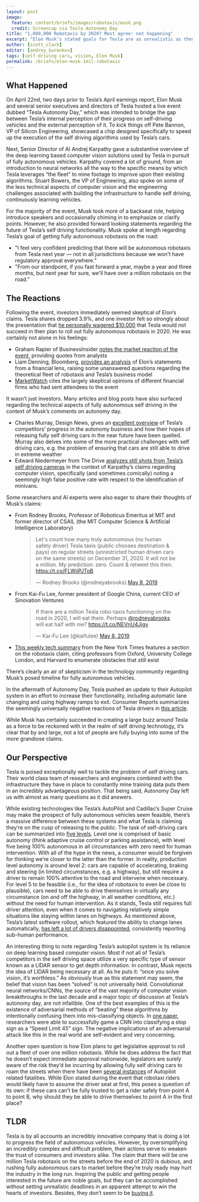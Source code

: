 ```yaml
---
layout: post
image:
  feature: content/briefs/images/robotaxis/musk.png
  credit: Screencap via Tesla Autonomy Day
title: "1,000,000 Robotaxis by 2020? Most agree: not happening"
excerpt: "Elon Musk’s stated goals for Tesla are as unrealistic as they are ambitious"
author: [scott_clark]
editor: [andrey_kurenkov]
tags: [self-driving cars, vision, Elon Musk]
permalink: /briefs/elon-musk-1mil-robotaxis
---
```


## What Happened

On April 22nd, two days prior to Tesla’s April earnings report, Elon Musk and several senior executives and directors of Tesla hosted a live event dubbed “Tesla Autonomy Day,” which was intended to bridge the gap between Tesla’s internal perception of their progress on self-driving vehicles and the external perception of it. To kick things off Pete Bannon, VP of Silicon Engineering, showcased a chip designed specifically to speed up the execution of the self driving algorithms used by Tesla’s cars.

Next, Senior Director of AI Andrej Karpathy  gave a substantive overview of the deep learning based computer vision solutions used by Tesla in pursuit of fully autonomous vehicles. Karpathy covered a lot of ground, from an introduction to neural networks all the way to the specific means by which Tesla leverages “the fleet” to mine footage to improve upon their existing algorithms. Stuart Bowers, the VP of Engineering, also spoke on some of the less technical aspects of computer vision and the engineering challenges associated with building the infrastructure to handle self driving, continuously learning vehicles.  

For the majority of the event, Musk took more of a backseat role, helping introduce speakers and occasionally chiming in to emphasize or clarify points. However, he also provided forward looking statements regarding the future of Tesla’s self driving functionality. Musk spoke at length regarding Tesla’s goal of getting fully autonomous robotaxis on the road:  
- "I feel very confident predicting that there will be autonomous robotaxis from Tesla next year — not in all jurisdictions because we won't have regulatory approval everywhere.”
- "From our standpoint, if you fast forward a year, maybe a year and three months, but next year for sure, we'll have over a million robotaxis on the road.”
  
## The Reactions

Following the event, investors immediately seemed skeptical of Elon’s claims. Tesla shares dropped 3.9%, and one investor felt so strongly about the presentation that [he personally wagered $10,000](https://www.foxbusiness.com/business-leaders/investor-bets-against-elon-musks-tesla-project) that Tesla would not succeed in their plan to roll out fully autonomous robotaxis in 2020. He was certainly not alone in his feelings:

- Graham Rapier of BusinessInsider [notes the market reaction of the event](https://www.businessinsider.com/tesla-stock-price-closes-lowest-in-2-years-2019-4), providing quotes from analysts
- Liam Denning, Bloomberg, [provides an analysis](https://www.washingtonpost.com/business/teslas-stock-just-went-fully-autonomous/2019/04/23/c86748fc-65d5-11e9-a698-2a8f808c9cfb_story.html) of Elon’s statements from a financial lens, raising some unanswered questions regarding the theoretical fleet of robotaxis and Tesla’s business model 
- [MarketWatch](https://www.marketwatch.com/story/wall-street-analysts-are-mostly-skeptical-of-teslas-robo-taxi-plans-2019-04-23) cites the largely skeptical opinions of different financial firms who had sent attendees to the event

It wasn’t just investors. Many articles and blog posts have also surfaced regarding the technical aspects of fully autonomous self driving in the context of Musk’s comments on autonomy day.

- Charles Murray, Design News, gives an [excellent overview](https://www.designnews.com/electronics-test/automakers-are-rethinking-timetable-fully-autonomous-cars/93993798360804) of Tesla’s competitors’ progress in the autonomy business and how their hopes of releasing fully self driving cars in the near future have been quelled. Murray also delves into some of the more practical challenges with self driving cars, e.g. the problem of ensuring that cars are still able to drive in extreme weather
- Edward Niedermeyer from The Drive [analyzes still shots from Tesla’s self driving cameras](https://www.thedrive.com/tech/27697/tesla-autopilot-thinks-everything-is-a-minivan) in the context of Karpathy’s claims regarding computer vision, specifically (and sometimes comically) noting a seemingly high false positive rate with respect to the identification of minivans.

Some researchers and AI experts were also eager to share their thoughts of Musk’s claims:

- From Rodney Brooks, Professor of Roboticus Emeritus at MIT and former director of CSAIL (the MIT Computer Science & Artificial Intelligence Laboratory)
<figure>
<blockquote class="twitter-tweet" data-lang="en"><p lang="en" dir="ltr">Let&#39;s count how many truly autonomous (no human safety driver) Tesla taxis (public chooses destination &amp; pays) on regular streets (unrestricted human driven cars on the same streets) on December 31, 2020. It will not be a million. My prediction: zero. Count &amp; retweet this then. <a href="https://t.co/FLWjjPJToB">https://t.co/FLWjjPJToB</a></p>&mdash; Rodney Brooks (@rodneyabrooks) <a href="https://twitter.com/rodneyabrooks/status/1125964714087993344?ref_src=twsrc%5Etfw">May 8, 2019</a></blockquote>
<script async src="https://platform.twitter.com/widgets.js" charset="utf-8"></script>
</figure>

- From Kai-Fu Lee, former president of Google China, current CEO of Sinovation Ventures

<figure>
<blockquote class="twitter-tweet" data-lang="en"><p lang="en" dir="ltr">If there are a million Tesla robo-taxis functioning on the road in 2020, I will eat them.  Perhaps <a href="https://twitter.com/rodneyabrooks?ref_src=twsrc%5Etfw">@rodneyabrooks</a> will eat half with me? <a href="https://t.co/NEVnU4Jjgy">https://t.co/NEVnU4Jjgy</a></p>&mdash; Kai-Fu Lee (@kaifulee) <a href="https://twitter.com/kaifulee/status/1126238951960993792?ref_src=twsrc%5Etfw">May 8, 2019</a></blockquote>
<script async src="https://platform.twitter.com/widgets.js" charset="utf-8"></script>
</figure>

- [This weekly tech summary](https://www.nytimes.com/2019/04/26/technology/sri-lanka-social-media.html) from the New York Times features a section on the robotaxis claim, citing professors from Oxford, University College London, and Harvard to enumerate obstacles that still exist


There’s clearly an air of skepticism in the technology community regarding Musk’s posed timeline for fully autonomous vehicles.

In the aftermath of Autonomy Day, Tesla pushed an update to their Autopilot system in an effort to increase their functionality, including automatic lane changing and using highway ramps to exit. Consumer Reports summarizes the seemingly universally negative reactions of Tesla drivers in [this article](https://www.consumerreports.org/autonomous-driving/tesla-navigate-on-autopilot-automatic-lane-change-requires-significant-driver-intervention/).

While Musk has certainly succeeded in creating a large buzz around Tesla as a force to be reckoned with in the realm of self driving technology, it’s clear that by and large, not a lot of people are fully buying into some of the more grandiose claims.

## Our Perspective


Tesla is poised exceptionally well to tackle the problem of self driving cars. Their world class team of researchers and engineers combined with the infrastructure they have in place to constantly mine training data puts them in an incredibly advantageous position. That being said, Autonomy Day left us with almost as many questions as it did answers.

While existing technologies like Tesla’s AutoPilot and Cadillac’s Super Cruise may make the prospect of fully autonomous vehicles seem feasible, there’s a massive difference between these systems and what Tesla is claiming they’re on the cusp of releasing to the public. The task of self-driving cars can be summarized into [five levels](https://www.nhtsa.gov/technology-innovation/automated-vehicles-safety#issue-road-self-driving). Level one is comprised of basic autonomy (think adaptive cruise control or parking assistance), with level five being 100% autonomous in all circumstances with zero need for human intervention. With all of the hype in the news, a consumer would be forgiven for thinking we’re closer to the latter than the former. In reality, production level autonomy is around level 2: cars are capable of accelerating, braking and steering (in limited circumstances, e.g. a highway), but still require a driver to remain 100% attentive to the road and intervene when necessary. For level 5 to be feasible (i.e., for the idea of robotaxis to even be close to plausible), cars need to be able to drive themselves in virtually any circumstance (on and off the highway, in all weather conditions, etc.) without the need for human intervention. As it stands, Tesla still requires full driver attention, even when it comes to navigating relatively simple situations like staying within lanes on highways. As mentioned above, Tesla’s latest software rollout, which featured the ability to change lanes automatically, [has left a lot of drivers disappointed](https://www.consumerreports.org/autonomous-driving/tesla-navigate-on-autopilot-automatic-lane-change-requires-significant-driver-intervention/), consistently reporting sub-human performance.


An interesting thing to note regarding Tesla’s autopilot system is its reliance on deep learning based computer vision. Most if not all of Tesla’s competitors in the self driving space utilize a very specific type of sensor known as a LIDAR sensor to get depth information. In contrast, Musk rejects the idea of LIDAR being necessary at all. As he puts it: “once you solve vision, it’s worthless.” As obviously true as this statement may seem, the belief that vision has been “solved” is not universally held. Convolutional neural networks/CNNs, the source of the vast majority of computer vision breakthroughs in the last decade and a major topic of discussion at Tesla’s autonomy day, are not infallible. One of the best examples of this is the existence of adversarial methods of “beating” these algorithms by intentionally confusing them into mis-classifying objects. In [one paper](https://arxiv.org/pdf/1707.08945.pdf), researchers were able to successfully game a CNN into classifying a stop sign as a “Speed Limit 45” sign. The negative implications of an adversarial attack like this in the real world are self-evident and very concerning.

Another open question is how Elon plans to get legislative approval to roll out a fleet of over one million robotaxis. While he does address the fact that he doesn’t expect immediate approval nationwide, legislators are surely aware of the risk they’d be incurring by allowing fully self driving cars to roam the streets when there have been [several instances](http://digg.com/2018/tesla-crash-autopilot-investigation) of Autopilot related fatalities. While Elon stated during the event that robotaxi riders would likely have to assume the driver seat at first, this poses a question of its own: if these cars can’t be fully trusted to get a rider safely from point A to point B, why should they be able to drive themselves to point A in the first place?

## TLDR

Tesla is by all accounts an incredibly innovative company that is doing a lot to progress the field of autonomous vehicles. However, by oversimplifying an incredibly complex and difficult problem, their actions serve to weaken the trust of consumers and investors alike. The claim that there will be one million Tesla robotaxis on the streets before the end of 2020 is dubious, and rushing fully autonomous cars to market before they’re truly ready may hurt the industry in the long run. Inspiring the public and getting people interested in the future are noble goals, but they can be accomplished without setting unrealistic deadlines in an apparent attempt to win the hearts of investors. Besides, they don’t seem to be [buying it](https://finance.yahoo.com/quote/TSLA/).

